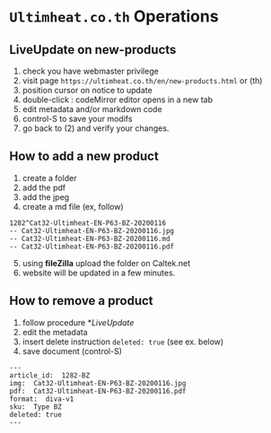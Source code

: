 # `Ultimheat.co.th` Operations

## LiveUpdate on new-products

1. check you have webmaster privilege
2. visit page `https://ultimheat.co.th/en/new-products.html` or (th)
3. position cursor on notice to update
4. double-click : codeMirror editor opens in a new tab
5. edit metadata and/or markdown code
6. control-S to save your modifs
7. go back to (2) and verify your changes.

## How to add a new product

1. create a folder
2. add the pdf
3. add the jpeg
4. create a md file (ex, follow)
```
1282^Cat32-Ultimheat-EN-P63-BZ-20200116
-- Cat32-Ultimheat-EN-P63-BZ-20200116.jpg
-- Cat32-Ultimheat-EN-P63-BZ-20200116.md
-- Cat32-Ultimheat-EN-P63-BZ-20200116.pdf
```
5. using **fileZilla** upload the folder on Caltek.net
6. website will be updated in a few minutes.

## How to remove a product

1. follow procedure **LiveUpdate*
2. edit the metadata
3. insert delete instruction `deleted: true` (see ex. below)
4. save document (control-S)

```
---
article_id:  1282-BZ
img:  Cat32-Ultimheat-EN-P63-BZ-20200116.jpg
pdf:  Cat32-Ultimheat-EN-P63-BZ-20200116.pdf
format:  diva-v1
sku:  Type BZ
deleted: true
---
```
